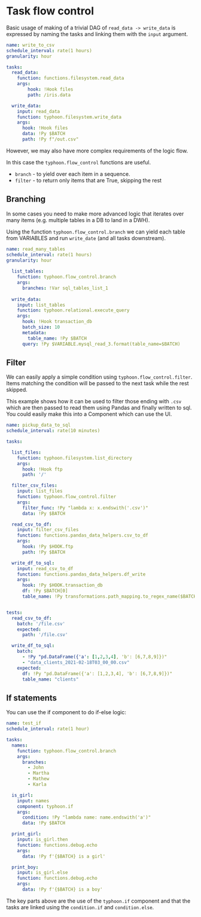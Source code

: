 # Task flow control

Basic usage of making of a trivial DAG of `read_data -> write_data` is expressed by naming the tasks and linking them with the `input` argument. 

```YAML
name: write_to_csv
schedule_interval: rate(1 hours)
granularity: hour

tasks:
  read_data:
    function: functions.filesystem.read_data
    args:
        hook: !Hook files
        path: /iris.data

  write_data:
    input: read_data
    function: typhoon.filesystem.write_data
    args:
      hook: !Hook files
      data: !Py $BATCH
      path: !Py f"/out.csv"
```

However, we may also have more complex requirements of the logic flow.

In this case the `typhoon.flow_control` functions are useful. 
- `branch`  - to yield over each item in a sequence.
- `filter`  - to return only items that are True, skipping the rest

## Branching

In some cases you need to make more advanced logic that iterates over many items (e.g. multiple tables in a DB to land in a DWH).

Using the function `typhoon.flow_control.branch` we can yield each table from VARIABLES and run `write_date` (and all tasks downstream). 

```YAML
name: read_many_tables
schedule_interval: rate(1 hours)
granularity: hour
  
  list_tables:
    function: typhoon.flow_control.branch
    args:
      branches: !Var sql_tables_list_1
  
  write_data:
    input: list_tables
    function: typhoon.relational.execute_query
    args:
      hook: !Hook transaction_db
      batch_size: 10
      metadata:
        table_name: !Py $BATCH
      query: !Py $VARIABLE.mysql_read_3.format(table_name=$BATCH)
```

## Filter

We can easily apply a simple condition using `typhoon.flow_control.filter`. Items matching the condition will be passed to the next task while the rest skipped. 

This example shows how it can be used to filter those ending with `.csv` which are then passed to read them using Pandas and finally written to sql. You could easily make this into a Component which can use the UI. 

```YAML
name: pickup_data_to_sql
schedule_interval: rate(10 minutes)

tasks:

  list_files:
    function: typhoon.filesystem.list_directory
    args:
      hook: !Hook ftp
      path: '/'

  filter_csv_files:
    input: list_files
    function: typhoon.flow_control.filter
    args:
      filter_func: !Py "lambda x: x.endswith('.csv')"
      data: !Py $BATCH

  read_csv_to_df:
    input: filter_csv_files
    function: functions.pandas_data_helpers.csv_to_df
    args:
      hook: !Py $HOOK.ftp
      path: !Py $BATCH

  write_df_to_sql:
    input: read_csv_to_df
    function: functions.pandas_data_helpers.df_write
    args:
      hook: !Py $HOOK.transaction_db
      df: !Py $BATCH[0]
      table_name: !Py transformations.path_mapping.to_regex_name($BATCH[1])


tests:
  read_csv_to_df:
    batch: '/file.csv'
    expected:
      path: '/file.csv'

  write_df_to_sql:
    batch:
      - !Py "pd.DataFrame({'a': [1,2,3,4], 'b': [6,7,8,9]})"
      - "data_clients_2021-02-18T03_00_00.csv"
    expected:
      df: !Py "pd.DataFrame({'a': [1,2,3,4], 'b': [6,7,8,9]})"
      table_name: "clients"
```


## If statements

You can use the if component to do if-else logic:

```yaml
name: test_if
schedule_interval: rate(1 hour)

tasks:
  names:
    function: typhoon.flow_control.branch
    args:
      branches:
        - John
        - Martha
        - Mathew
        - Karla

  is_girl:
    input: names
    component: typhoon.if
    args:
      condition: !Py "lambda name: name.endswith('a')"
      data: !Py $BATCH

  print_girl:
    input: is_girl.then
    function: functions.debug.echo
    args:
      data: !Py f'{$BATCH} is a girl'

  print_boy:
    input: is_girl.else
    function: functions.debug.echo
    args:
      data: !Py f'{$BATCH} is a boy'
```

The key parts above are the use of the `typhoon.if` component and that the tasks are linked using the `condition.if` and `condition.else`.